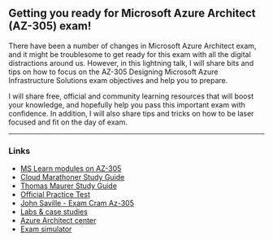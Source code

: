 <h2>Getting you ready for Microsoft Azure Architect (AZ-305) exam!</h2>

There have been a number of changes in Microsoft Azure Architect exam, and it might be troublesome to get ready for this exam with all the digital distractions around us. However, in this lightning talk, I will share bits and tips on how to focus on the AZ-305 Designing Microsoft Azure Infrastructure Solutions exam objectives and help you to prepare.

I will share free, official and community learning resources that will boost your knowledge, and hopefully help you pass this important exam with confidence.
In addition, I will also share tips and tricks on how to be laser focused and fit on the day of exam.

---

<h3>Links</h3>

- [MS Learn modules on AZ-305](https://docs.microsoft.com/en-us/users/elkhanyusubov-3778/collections/6qz2bwdzokookz?WT.mc_id=AZ-MVP-5004750)
- [Cloud Marathoner Study Guide](https://thecloudmarathoner.com/index.php/2022/02/11/study-guide-for-az-305-designing-microsoft-azure-infrastructure-solutions-part-1-design-a-governance-solution/)
- [Thomas Maurer Study Guide](https://www.thomasmaurer.ch/2021/10/az-305-study-guide-azure-solutions-architect/)
- [Official Practice Test](https://www.measureup.com/microsoft-az-305-practice-test-designing-azure-infraestructure-solutions.html)
- [John Saville - Exam Cram Az-305](https://youtu.be/vq9LuCM4YP4)
- [Labs & case studies](https://github.com/MicrosoftLearning/AZ-305-DesigningMicrosoftAzureInfrastructureSolutions/tree/master/Instructions/CaseStudy)
- [Azure Architect center](https://docs.microsoft.com/azure/architecture/browse/?WT.mc_id=AZ-MVP-5004750)
- [Exam simulator](https://aka.ms/examdemo)
